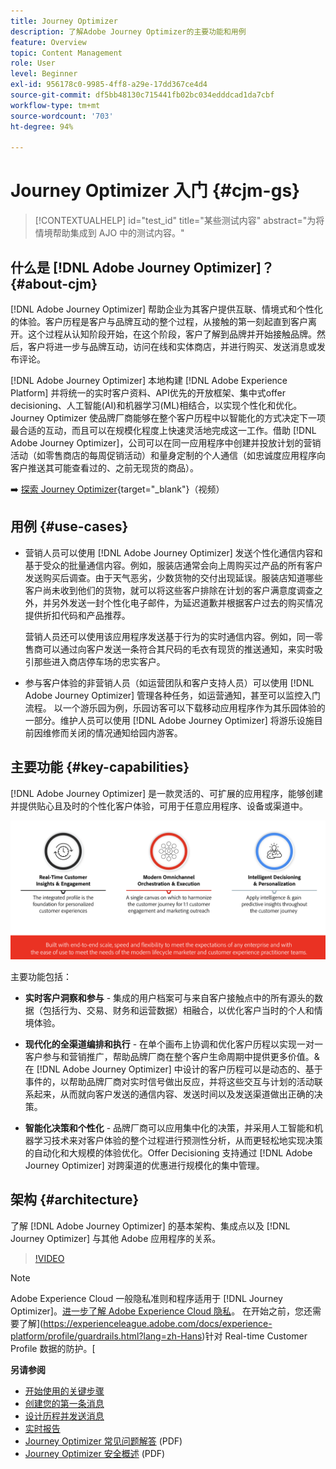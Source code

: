 ```yaml
---
title: Journey Optimizer
description: 了解Adobe Journey Optimizer的主要功能和用例
feature: Overview
topic: Content Management
role: User
level: Beginner
exl-id: 956178c0-9985-4ff8-a29e-17dd367ce4d4
source-git-commit: df5bb48130c715441fb02bc034edddcad1da7cbf
workflow-type: tm+mt
source-wordcount: '703'
ht-degree: 94%

---
```


# Journey Optimizer 入门 {#cjm-gs}

>[!CONTEXTUALHELP]
>id="test_id"
>title="某些测试内容"
>abstract="为将情境帮助集成到 AJO 中的测试内容。"

## 什么是 [!DNL Adobe Journey Optimizer]？{#about-cjm}

[!DNL Adobe Journey Optimizer] 帮助企业为其客户提供互联、情境式和个性化的体验。客户历程是客户与品牌互动的整个过程，从接触的第一刻起直到客户离开。这个过程从认知阶段开始，在这个阶段，客户了解到品牌并开始接触品牌。然后，客户将进一步与品牌互动，访问在线和实体商店，并进行购买、发送消息或发布评论。

[!DNL Adobe Journey Optimizer] 本地构建 [!DNL Adobe Experience Platform] 并将统一的实时客户资料、API优先的开放框架、集中式offer decisioning、人工智能(AI)和机器学习(ML)相结合，以实现个性化和优化。 Journey Optimizer 使品牌厂商能够在整个客户历程中以智能化的方式决定下一项最合适的互动，而且可以在规模化程度上快速灵活地完成这一工作。借助 [!DNL Adobe Journey Optimizer]，公司可以在同一应用程序中创建并投放计划的营销活动（如零售商店的每周促销活动）和量身定制的个人通信（如忠诚度应用程序向客户推送其可能查看过的、之前无现货的商品）。

➡️ [探索 Journey Optimizer](https://experienceleague.adobe.com/docs/journey-optimizer-learn/tutorials/introduction-to-journey-optimizer/introduction.html?lang=zh-Hans){target=&quot;_blank&quot;}（视频）


## 用例 {#use-cases}

* 营销人员可以使用 [!DNL Adobe Journey Optimizer] 发送个性化通信内容和基于受众的批量通信内容。例如，服装店通常会向上周购买过产品的所有客户发送购买后调查。由于天气恶劣，少数货物的交付出现延误。服装店知道哪些客户尚未收到他们的货物，就可以将这些客户排除在计划的客户满意度调查之外，并另外发送一封个性化电子邮件，为延迟道歉并根据客户过去的购买情况提供折扣代码和产品推荐。

   营销人员还可以使用该应用程序发送基于行为的实时通信内容。例如，同一零售商可以通过向客户发送一条符合其尺码的毛衣有现货的推送通知，来实时吸引那些进入商店停车场的忠实客户。

* 参与客户体验的非营销人员（如运营团队和客户支持人员）可以使用 [!DNL Adobe Journey Optimizer] 管理各种任务，如运营通知，甚至可以监控入门流程。 以一个游乐园为例，乐园访客可以下载移动应用程序作为其乐园体验的一部分。维护人员可以使用 [!DNL Adobe Journey Optimizer] 将游乐设施目前因维修而关闭的情况通知给园内游客。

## 主要功能 {#key-capabilities}

[!DNL Adobe Journey Optimizer] 是一款灵活的、可扩展的应用程序，能够创建并提供贴心且及时的个性化客户体验，可用于任意应用程序、设备或渠道中。

![](assets/ajo-capabilities.png)

主要功能包括：

* **实时客户洞察和参与** - 集成的用户档案可与来自客户接触点中的所有源头的数据（包括行为、交易、财务和运营数据）相融合，以优化客户当时的个人和情境体验。

* **现代化的全渠道编排和执行** - 在单个画布上协调和优化客户历程以实现一对一客户参与和营销推广，帮助品牌厂商在整个客户生命周期中提供更多价值。&amp; 在 [!DNL Adobe Journey Optimizer] 中设计的客户历程可以是动态的、基于事件的，以帮助品牌厂商对实时信号做出反应，并将这些交互与计划的活动联系起来，从而就向客户发送的通信内容、发送时间以及发送渠道做出正确的决策。

* **智能化决策和个性化** - 品牌厂商可以应用集中化的决策，并采用人工智能和机器学习技术来对客户体验的整个过程进行预测性分析，从而更轻松地实现决策的自动化和大规模的体验优化。Offer Decisioning 支持通过 [!DNL Adobe Journey Optimizer] 对跨渠道的优惠进行规模化的集中管理。

## 架构 {#architecture}

了解 [!DNL Adobe Journey Optimizer] 的基本架构、集成点以及 [!DNL Journey Optimizer] 与其他 Adobe 应用程序的关系。

>[!VIDEO](https://video.tv.adobe.com/v/334205?quality=12)


>[!NOTE]
>
> Adobe Experience Cloud 一般隐私准则和程序适用于 [!DNL Journey Optimizer]。[进一步了解 Adobe Experience Cloud 隐私](https://www.adobe.com/cn/privacy/experience-cloud.html)。
> 在开始之前，您还需要了解](https://experienceleague.adobe.com/docs/experience-platform/profile/guardrails.html?lang=zh-Hans)针对 Real-time Customer Profile 数据的防护。[


**另请参阅**

* [开始使用的关键步骤](quick-start.md)
* [创建您的第一条消息](../messages/get-started-content.md)
* [设计历程并发送消息](../building-journeys/journey-gs.md)
* [实时报告](../reports/live-report.md)
* [Journey Optimizer 常见问题解答](assets/do-not-localize/AJO-FAQ.pdf) (PDF)
* [Journey Optimizer 安全概述](https://www.adobe.com/content/dam/cc/en/security/pdfs/AJO_SecurityOverview.pdf) (PDF)
